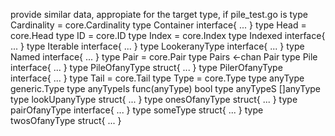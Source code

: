 provide similar data, appropiate for the target type, if pile_test.go is
type Cardinality = core.Cardinality
type Container interface{ ... }
type Head = core.Head
type ID = core.ID
type Index = core.Index
type Indexed interface{ ... }
type Iterable interface{ ... }
type LookeranyType interface{ ... }
type Named interface{ ... }
type Pair = core.Pair
type Pairs <-chan Pair
type Pile interface{ ... }
type PileOfanyType struct{ ... }
type PilerOfanyType interface{ ... }
type Tail = core.Tail
type Type = core.Type
type anyType generic.Type
type anyTypeIs func(anyType) bool
type anyTypeS []anyType
type lookUpanyType struct{ ... }
type onesOfanyType struct{ ... }
type pairOfanyType interface{ ... }
type someType struct{ ... }
type twosOfanyType struct{ ... }
